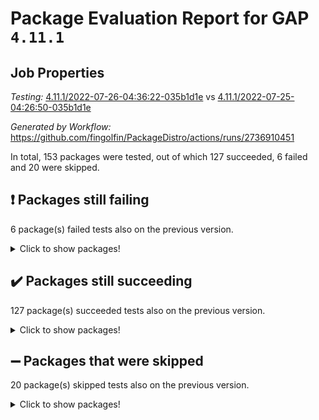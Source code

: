 # Package Evaluation Report for GAP `4.11.1`

## Job Properties

*Testing:* [4.11.1/2022-07-26-04:36:22-035b1d1e](https://github.com/fingolfin/PackageDistro/blob/data/reports/4.11.1/2022-07-26-04:36:22-035b1d1e) vs [4.11.1/2022-07-25-04:26:50-035b1d1e](https://github.com/fingolfin/PackageDistro/blob/data/reports/4.11.1/2022-07-25-04:26:50-035b1d1e)

*Generated by Workflow:* https://github.com/fingolfin/PackageDistro/actions/runs/2736910451

In total, 153 packages were tested, out of which 127 succeeded, 6 failed and 20 were skipped.

## :exclamation: Packages still failing

6 package(s) failed tests also on the previous version.
<details><summary>Click to show packages!</summary>

- fining 1.4.1 [(failure)](https://github.com/fingolfin/PackageDistro/runs/7513264325?check_suite_focus=true)
- francy 1.2.4 [(failure)](https://github.com/fingolfin/PackageDistro/runs/7513264629?check_suite_focus=true)
- hap 1.44 [(failure)](https://github.com/fingolfin/PackageDistro/runs/7513265145?check_suite_focus=true)
- packagemanager 1.2 [(failure)](https://github.com/fingolfin/PackageDistro/runs/7513266498?check_suite_focus=true)
- recog 1.3.2 [(failure)](https://github.com/fingolfin/PackageDistro/runs/7513267272?check_suite_focus=true)
- semigroups 4.0.0 [(failure)](https://github.com/fingolfin/PackageDistro/runs/7513267517?check_suite_focus=true)
</details>

## :heavy_check_mark: Packages still succeeding

127 package(s) succeeded tests also on the previous version.
<details><summary>Click to show packages!</summary>

- ace 5.4 [(success)](https://github.com/fingolfin/PackageDistro/runs/7513262187?check_suite_focus=true)
- aclib 1.3.2 [(success)](https://github.com/fingolfin/PackageDistro/runs/7513262248?check_suite_focus=true)
- agt 0.2 [(success)](https://github.com/fingolfin/PackageDistro/runs/7513262300?check_suite_focus=true)
- alnuth 3.2.1 [(success)](https://github.com/fingolfin/PackageDistro/runs/7513262361?check_suite_focus=true)
- anupq 3.2.6 [(success)](https://github.com/fingolfin/PackageDistro/runs/7513262416?check_suite_focus=true)
- atlasrep 2.1.2 [(success)](https://github.com/fingolfin/PackageDistro/runs/7513262460?check_suite_focus=true)
- autodoc 2022.07.10 [(success)](https://github.com/fingolfin/PackageDistro/runs/7513262526?check_suite_focus=true)
- automata 1.15 [(success)](https://github.com/fingolfin/PackageDistro/runs/7513262582?check_suite_focus=true)
- automgrp 1.3.2 [(success)](https://github.com/fingolfin/PackageDistro/runs/7513262638?check_suite_focus=true)
- autpgrp 1.10.2 [(success)](https://github.com/fingolfin/PackageDistro/runs/7513262712?check_suite_focus=true)
- cap 2022.06-05 [(success)](https://github.com/fingolfin/PackageDistro/runs/7513262767?check_suite_focus=true)
- caratinterface 2.3.3 [(success)](https://github.com/fingolfin/PackageDistro/runs/7513262835?check_suite_focus=true)
- cddinterface 2020.06.24 [(success)](https://github.com/fingolfin/PackageDistro/runs/7513262881?check_suite_focus=true)
- circle 1.6.5 [(success)](https://github.com/fingolfin/PackageDistro/runs/7513262935?check_suite_focus=true)
- classicpres 1.22 [(success)](https://github.com/fingolfin/PackageDistro/runs/7513263005?check_suite_focus=true)
- cohomolo 1.6.10 [(success)](https://github.com/fingolfin/PackageDistro/runs/7513263050?check_suite_focus=true)
- congruence 1.2.4 [(success)](https://github.com/fingolfin/PackageDistro/runs/7513263096?check_suite_focus=true)
- corelg 1.56 [(success)](https://github.com/fingolfin/PackageDistro/runs/7513263136?check_suite_focus=true)
- crime 1.6 [(success)](https://github.com/fingolfin/PackageDistro/runs/7513263179?check_suite_focus=true)
- crisp 1.4.5 [(success)](https://github.com/fingolfin/PackageDistro/runs/7513263235?check_suite_focus=true)
- crypting 0.10 [(success)](https://github.com/fingolfin/PackageDistro/runs/7513263300?check_suite_focus=true)
- cryst 4.1.24 [(success)](https://github.com/fingolfin/PackageDistro/runs/7513263376?check_suite_focus=true)
- crystcat 1.1.9 [(success)](https://github.com/fingolfin/PackageDistro/runs/7513263431?check_suite_focus=true)
- ctbllib 1.3.4 [(success)](https://github.com/fingolfin/PackageDistro/runs/7513263493?check_suite_focus=true)
- cubefree 1.19 [(success)](https://github.com/fingolfin/PackageDistro/runs/7513263530?check_suite_focus=true)
- curlinterface 2.2.2 [(success)](https://github.com/fingolfin/PackageDistro/runs/7513263607?check_suite_focus=true)
- cvec 2.7.5 [(success)](https://github.com/fingolfin/PackageDistro/runs/7513263665?check_suite_focus=true)
- datastructures 0.2.7 [(success)](https://github.com/fingolfin/PackageDistro/runs/7513263727?check_suite_focus=true)
- deepthought 1.0.5 [(success)](https://github.com/fingolfin/PackageDistro/runs/7513263778?check_suite_focus=true)
- design 1.7 [(success)](https://github.com/fingolfin/PackageDistro/runs/7513263836?check_suite_focus=true)
- difsets 2.3.1 [(success)](https://github.com/fingolfin/PackageDistro/runs/7513263886?check_suite_focus=true)
- digraphs 1.5.3 [(success)](https://github.com/fingolfin/PackageDistro/runs/7513263950?check_suite_focus=true)
- edim 1.3.5 [(success)](https://github.com/fingolfin/PackageDistro/runs/7513264002?check_suite_focus=true)
- example 4.3.1 [(success)](https://github.com/fingolfin/PackageDistro/runs/7513264060?check_suite_focus=true)
- factint 1.6.3 [(success)](https://github.com/fingolfin/PackageDistro/runs/7513264126?check_suite_focus=true)
- ferret 1.0.8 [(success)](https://github.com/fingolfin/PackageDistro/runs/7513264197?check_suite_focus=true)
- fga 1.4.0 [(success)](https://github.com/fingolfin/PackageDistro/runs/7513264263?check_suite_focus=true)
- float 1.0.3 [(success)](https://github.com/fingolfin/PackageDistro/runs/7513264384?check_suite_focus=true)
- format 1.4.3 [(success)](https://github.com/fingolfin/PackageDistro/runs/7513264446?check_suite_focus=true)
- forms 1.2.8 [(success)](https://github.com/fingolfin/PackageDistro/runs/7513264493?check_suite_focus=true)
- fplsa 1.2.5 [(success)](https://github.com/fingolfin/PackageDistro/runs/7513264540?check_suite_focus=true)
- fr 2.4.8 [(success)](https://github.com/fingolfin/PackageDistro/runs/7513264580?check_suite_focus=true)
- fwtree 1.3 [(success)](https://github.com/fingolfin/PackageDistro/runs/7513264672?check_suite_focus=true)
- gbnp 1.0.5 [(success)](https://github.com/fingolfin/PackageDistro/runs/7513264714?check_suite_focus=true)
- generalizedmorphismsforcap 2022.05-01 [(success)](https://github.com/fingolfin/PackageDistro/runs/7513264766?check_suite_focus=true)
- genss 1.6.6 [(success)](https://github.com/fingolfin/PackageDistro/runs/7513264806?check_suite_focus=true)
- gradedringforhomalg 2022.06-01 [(success)](https://github.com/fingolfin/PackageDistro/runs/7513264850?check_suite_focus=true)
- grape 4.8.5 [(success)](https://github.com/fingolfin/PackageDistro/runs/7513264892?check_suite_focus=true)
- groupoids 1.69 [(success)](https://github.com/fingolfin/PackageDistro/runs/7513264941?check_suite_focus=true)
- grpconst 2.6.2 [(success)](https://github.com/fingolfin/PackageDistro/runs/7513265011?check_suite_focus=true)
- guarana 0.96.3 [(success)](https://github.com/fingolfin/PackageDistro/runs/7513265059?check_suite_focus=true)
- guava 3.16 [(success)](https://github.com/fingolfin/PackageDistro/runs/7513265102?check_suite_focus=true)
- hapcryst 0.1.14 [(success)](https://github.com/fingolfin/PackageDistro/runs/7513265179?check_suite_focus=true)
- hecke 1.5.3 [(success)](https://github.com/fingolfin/PackageDistro/runs/7513265233?check_suite_focus=true)
- help 3.5 [(success)](https://github.com/fingolfin/PackageDistro/runs/7513265270?check_suite_focus=true)
- idrel 2.44 [(success)](https://github.com/fingolfin/PackageDistro/runs/7513265303?check_suite_focus=true)
- images 1.3.1 [(success)](https://github.com/fingolfin/PackageDistro/runs/7513265345?check_suite_focus=true)
- intpic 0.3.0 [(success)](https://github.com/fingolfin/PackageDistro/runs/7513265400?check_suite_focus=true)
- io 4.7.2 [(success)](https://github.com/fingolfin/PackageDistro/runs/7513265435?check_suite_focus=true)
- irredsol 1.4.3 [(success)](https://github.com/fingolfin/PackageDistro/runs/7513265467?check_suite_focus=true)
- json 2.1.0 [(success)](https://github.com/fingolfin/PackageDistro/runs/7513265515?check_suite_focus=true)
- jupyterkernel 1.4.1 [(success)](https://github.com/fingolfin/PackageDistro/runs/7513265553?check_suite_focus=true)
- jupyterviz 1.5.1 [(success)](https://github.com/fingolfin/PackageDistro/runs/7513265587?check_suite_focus=true)
- kan 1.34 [(success)](https://github.com/fingolfin/PackageDistro/runs/7513265633?check_suite_focus=true)
- kbmag 1.5.9 [(success)](https://github.com/fingolfin/PackageDistro/runs/7513265663?check_suite_focus=true)
- laguna 3.9.5 [(success)](https://github.com/fingolfin/PackageDistro/runs/7513265685?check_suite_focus=true)
- liealgdb 2.2.1 [(success)](https://github.com/fingolfin/PackageDistro/runs/7513265731?check_suite_focus=true)
- liepring 2.6 [(success)](https://github.com/fingolfin/PackageDistro/runs/7513265756?check_suite_focus=true)
- liering 2.4.2 [(success)](https://github.com/fingolfin/PackageDistro/runs/7513265784?check_suite_focus=true)
- linearalgebraforcap 2022.06-03 [(success)](https://github.com/fingolfin/PackageDistro/runs/7513265813?check_suite_focus=true)
- loops 3.4.1 [(success)](https://github.com/fingolfin/PackageDistro/runs/7513265850?check_suite_focus=true)
- lpres 1.0.3 [(success)](https://github.com/fingolfin/PackageDistro/runs/7513265890?check_suite_focus=true)
- majoranaalgebras 1.4 [(success)](https://github.com/fingolfin/PackageDistro/runs/7513265941?check_suite_focus=true)
- mapclass 1.4.5 [(success)](https://github.com/fingolfin/PackageDistro/runs/7513265980?check_suite_focus=true)
- matgrp 0.64 [(success)](https://github.com/fingolfin/PackageDistro/runs/7513266034?check_suite_focus=true)
- modisom 2.5.2 [(success)](https://github.com/fingolfin/PackageDistro/runs/7513266067?check_suite_focus=true)
- modulepresentationsforcap 2022.05-03 [(success)](https://github.com/fingolfin/PackageDistro/runs/7513266108?check_suite_focus=true)
- monoidalcategories 2022.06-07 [(success)](https://github.com/fingolfin/PackageDistro/runs/7513266163?check_suite_focus=true)
- nconvex 2020.11-04 [(success)](https://github.com/fingolfin/PackageDistro/runs/7513266199?check_suite_focus=true)
- nilmat 1.4.1 [(success)](https://github.com/fingolfin/PackageDistro/runs/7513266220?check_suite_focus=true)
- nock 1.5 [(success)](https://github.com/fingolfin/PackageDistro/runs/7513266256?check_suite_focus=true)
- normalizinterface 1.3.3 [(success)](https://github.com/fingolfin/PackageDistro/runs/7513266288?check_suite_focus=true)
- nq 2.5.8 [(success)](https://github.com/fingolfin/PackageDistro/runs/7513266338?check_suite_focus=true)
- numericalsgps 1.3.0 [(success)](https://github.com/fingolfin/PackageDistro/runs/7513266383?check_suite_focus=true)
- openmath 11.5.1 [(success)](https://github.com/fingolfin/PackageDistro/runs/7513266422?check_suite_focus=true)
- orb 4.8.4 [(success)](https://github.com/fingolfin/PackageDistro/runs/7513266455?check_suite_focus=true)
- patternclass 2.4.2 [(success)](https://github.com/fingolfin/PackageDistro/runs/7513266544?check_suite_focus=true)
- permut 2.0.4 [(success)](https://github.com/fingolfin/PackageDistro/runs/7513266586?check_suite_focus=true)
- polenta 1.3.10 [(success)](https://github.com/fingolfin/PackageDistro/runs/7513266643?check_suite_focus=true)
- polymaking 0.8.6 [(success)](https://github.com/fingolfin/PackageDistro/runs/7513266719?check_suite_focus=true)
- primgrp 3.4.2 [(success)](https://github.com/fingolfin/PackageDistro/runs/7513266828?check_suite_focus=true)
- profiling 2.5.0 [(success)](https://github.com/fingolfin/PackageDistro/runs/7513266909?check_suite_focus=true)
- qpa 1.33 [(success)](https://github.com/fingolfin/PackageDistro/runs/7513266985?check_suite_focus=true)
- quagroup 1.8.3 [(success)](https://github.com/fingolfin/PackageDistro/runs/7513267045?check_suite_focus=true)
- radiroot 2.9 [(success)](https://github.com/fingolfin/PackageDistro/runs/7513267114?check_suite_focus=true)
- rcwa 4.6.4 [(success)](https://github.com/fingolfin/PackageDistro/runs/7513267181?check_suite_focus=true)
- rds 1.8 [(success)](https://github.com/fingolfin/PackageDistro/runs/7513267238?check_suite_focus=true)
- repndecomp 1.2.1 [(success)](https://github.com/fingolfin/PackageDistro/runs/7513267320?check_suite_focus=true)
- repsn 3.1.0 [(success)](https://github.com/fingolfin/PackageDistro/runs/7513267368?check_suite_focus=true)
- resclasses 4.7.2 [(success)](https://github.com/fingolfin/PackageDistro/runs/7513267419?check_suite_focus=true)
- scscp 2.3.1 [(success)](https://github.com/fingolfin/PackageDistro/runs/7513267474?check_suite_focus=true)
- sglppow 2.2 [(success)](https://github.com/fingolfin/PackageDistro/runs/7513267589?check_suite_focus=true)
- sgpviz 0.999.5 [(success)](https://github.com/fingolfin/PackageDistro/runs/7513267685?check_suite_focus=true)
- simpcomp 2.1.14 [(success)](https://github.com/fingolfin/PackageDistro/runs/7513267745?check_suite_focus=true)
- singular 2020.12.18 [(success)](https://github.com/fingolfin/PackageDistro/runs/7513267800?check_suite_focus=true)
- sla 1.5.3 [(success)](https://github.com/fingolfin/PackageDistro/runs/7513267867?check_suite_focus=true)
- smallgrp 1.5 [(success)](https://github.com/fingolfin/PackageDistro/runs/7513267921?check_suite_focus=true)
- smallsemi 0.6.13 [(success)](https://github.com/fingolfin/PackageDistro/runs/7513267964?check_suite_focus=true)
- sonata 2.9.4 [(success)](https://github.com/fingolfin/PackageDistro/runs/7513268002?check_suite_focus=true)
- sophus 1.25 [(success)](https://github.com/fingolfin/PackageDistro/runs/7513268047?check_suite_focus=true)
- spinsym 1.5.2 [(success)](https://github.com/fingolfin/PackageDistro/runs/7513268098?check_suite_focus=true)
- symbcompcc 1.3.2 [(success)](https://github.com/fingolfin/PackageDistro/runs/7513268153?check_suite_focus=true)
- thelma 1.3 [(success)](https://github.com/fingolfin/PackageDistro/runs/7513268197?check_suite_focus=true)
- tomlib 1.2.9 [(success)](https://github.com/fingolfin/PackageDistro/runs/7513268243?check_suite_focus=true)
- toric 1.9.5 [(success)](https://github.com/fingolfin/PackageDistro/runs/7513268312?check_suite_focus=true)
- transgrp 3.6.2 [(success)](https://github.com/fingolfin/PackageDistro/runs/7513268353?check_suite_focus=true)
- ugaly 4.0.2 [(success)](https://github.com/fingolfin/PackageDistro/runs/7513268398?check_suite_focus=true)
- unipot 1.5 [(success)](https://github.com/fingolfin/PackageDistro/runs/7513268439?check_suite_focus=true)
- unitlib 4.1.0 [(success)](https://github.com/fingolfin/PackageDistro/runs/7513268491?check_suite_focus=true)
- utils 0.74 [(success)](https://github.com/fingolfin/PackageDistro/runs/7513268551?check_suite_focus=true)
- uuid 0.7 [(success)](https://github.com/fingolfin/PackageDistro/runs/7513268593?check_suite_focus=true)
- walrus 0.9991 [(success)](https://github.com/fingolfin/PackageDistro/runs/7513268665?check_suite_focus=true)
- wedderga 4.10.2 [(success)](https://github.com/fingolfin/PackageDistro/runs/7513268711?check_suite_focus=true)
- xmod 2.88 [(success)](https://github.com/fingolfin/PackageDistro/runs/7513268754?check_suite_focus=true)
- xmodalg 1.22 [(success)](https://github.com/fingolfin/PackageDistro/runs/7513268792?check_suite_focus=true)
- yangbaxter 0.10.0 [(success)](https://github.com/fingolfin/PackageDistro/runs/7513268828?check_suite_focus=true)
- zeromqinterface 0.13 [(success)](https://github.com/fingolfin/PackageDistro/runs/7513268863?check_suite_focus=true)
</details>

## :heavy_minus_sign: Packages that were skipped

20 package(s) skipped tests also on the previous version.
<details><summary>Click to show packages!</summary>

- 4ti2interface 2022.03-01 [(skipped)](https://github.com/fingolfin/PackageDistro/runs/7513175165?check_suite_focus=true)
- browse 1.8.14 [(skipped)](https://github.com/fingolfin/PackageDistro/runs/7513175165?check_suite_focus=true)
- examplesforhomalg 2022.03-01 [(skipped)](https://github.com/fingolfin/PackageDistro/runs/7513175165?check_suite_focus=true)
- gapdoc 1.6.5 [(skipped)](https://github.com/fingolfin/PackageDistro/runs/7513175165?check_suite_focus=true)
- gauss 2022.03-01 [(skipped)](https://github.com/fingolfin/PackageDistro/runs/7513175165?check_suite_focus=true)
- gaussforhomalg 2022.03-01 [(skipped)](https://github.com/fingolfin/PackageDistro/runs/7513175165?check_suite_focus=true)
- gradedmodules 2022.03-01 [(skipped)](https://github.com/fingolfin/PackageDistro/runs/7513175165?check_suite_focus=true)
- homalg 2022.03-01 [(skipped)](https://github.com/fingolfin/PackageDistro/runs/7513175165?check_suite_focus=true)
- homalgtocas 2022.03-01 [(skipped)](https://github.com/fingolfin/PackageDistro/runs/7513175165?check_suite_focus=true)
- io_forhomalg 2022.03-01 [(skipped)](https://github.com/fingolfin/PackageDistro/runs/7513175165?check_suite_focus=true)
- itc 1.5.1 [(skipped)](https://github.com/fingolfin/PackageDistro/runs/7513175165?check_suite_focus=true)
- localizeringforhomalg 2022.03-01 [(skipped)](https://github.com/fingolfin/PackageDistro/runs/7513175165?check_suite_focus=true)
- matricesforhomalg 2022.06-01 [(skipped)](https://github.com/fingolfin/PackageDistro/runs/7513175165?check_suite_focus=true)
- modules 2022.03-01 [(skipped)](https://github.com/fingolfin/PackageDistro/runs/7513175165?check_suite_focus=true)
- polycyclic 2.16 [(skipped)](https://github.com/fingolfin/PackageDistro/runs/7513175165?check_suite_focus=true)
- ringsforhomalg 2022.04-01 [(skipped)](https://github.com/fingolfin/PackageDistro/runs/7513175165?check_suite_focus=true)
- sco 2022.03-01 [(skipped)](https://github.com/fingolfin/PackageDistro/runs/7513175165?check_suite_focus=true)
- toolsforhomalg 2022.05-01 [(skipped)](https://github.com/fingolfin/PackageDistro/runs/7513175165?check_suite_focus=true)
- toricvarieties 2022.03.23 [(skipped)](https://github.com/fingolfin/PackageDistro/runs/7513175165?check_suite_focus=true)
- xgap 4.31 [(skipped)](https://github.com/fingolfin/PackageDistro/runs/7513175165?check_suite_focus=true)
</details>

